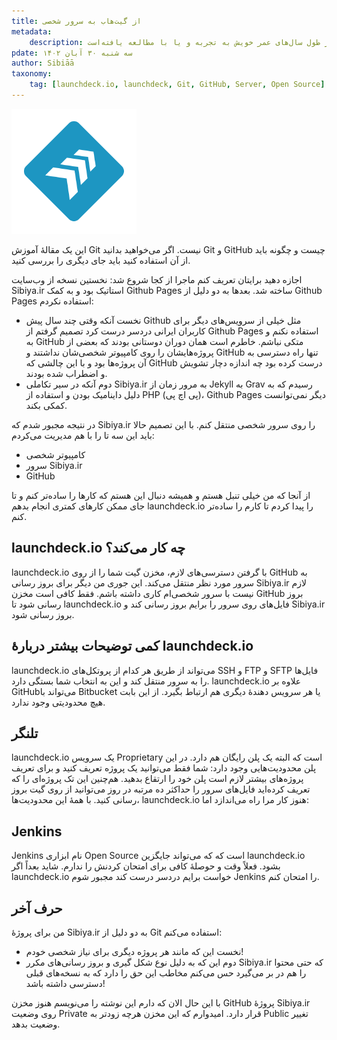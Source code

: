 ```yaml
---
title: از گیت‌هاب به سرور شخصی
metadata:
    description: یادداشت‌های یک دیوانه، متشکل از مطالبی است که نویسنده در طول سال‌های عمر خویش به تجربه و یا با مطالعه یافته‌است.
pdate: سه شنبه ۳۰ آبان ۱۴۰۲    
author: Sibiāā
taxonomy:
    tag: [launchdeck.io, launchdeck, Git, GitHub, Server, Open Source]
---
```

![launchdeck.io](launchdeck_io.png?classes=center)

این یک مقالهٔ آموزش Git نیست. اگر می‌خواهید بدانید Git و GitHub چیست و چگونه باید از آن استفاده کنید باید جای دیگری را بررسی کنید. 

اجازه دهید برایتان تعریف کنم ماجرا از کجا شروع شد:
نخستین نسخه از وب‌سایت  Sibiya.ir استاتیک بود و به کمک Github Pages ساخته شد. بعدها به دو دلیل از Github Pages استفاده نکردم:

- نخست آنکه وقتی چند سال پیش Github مثل خیلی از سرویس‌های دیگر برای کاربران ایرانی دردسر درست کرد تصمیم گرفتم از Github Pages استفاده نکنم و به GitHub متکی نباشم. خاطرم است همان دوران دوستانی بودند که بعضی از پروژه‌هایشان را روی کامپیوتر شخصی‌شان نداشتند و GitHub تنها راه دسترسی به آن پروژه‌ها بود و با این چالشی که GitHub درست کرده بود چه اندازه دچار تشویش و اضطراب شده بودند.
- دوم آنکه در سیر تکاملی Sibiya.ir  به مرور زمان از Jekyll به Grav رسیدم که به دلیل داینامیک بودن و استفاده از PHP (پی اچ پی)، Github Pages دیگر نمی‌توانست کمکی بکند.

در نتیجه مجبور شدم که  Sibiya.ir را روی سرور شخصی منتقل کنم. با این تصمیم حالا باید این سه تا را با هم مدیریت می‌کردم:

- کامپیوتر شخصی
- سرور Sibiya.ir
- GitHub

از آنجا که من خیلی تنبل هستم و همیشه دنبال این هستم که کارها را ساده‌تر کنم و تا جای ممکن کارهای کمتری انجام بدهم launchdeck.io را پیدا کردم تا کارم را ساده‌تر کنم.

## launchdeck.io چه کار می‌کند؟ 

launchdeck.io با گرفتن دسترسی‌های لازم، مخزن گیت شما را از روی GitHub به سرور مورد نظر منتقل می‌کند. این جوری من دیگر برای بروز رسانی Sibiya.ir لازم نیست با سرور شخصی‌ام کاری داشته باشم. فقط کافی است مخزن GitHub بروز رسانی شود تا launchdeck.io فایل‌های روی سرور را برایم بروز رسانی کند و Sibiya.ir بروز رسانی شود.

## کمی توضیحات بیشتر دربارهٔ launchdeck.io

launchdeck.io می‌تواند از طریق هر کدام از پروتکل‌های  SSH و FTP و SFTP فایل‌ها را به سرور منتقل کند و این به انتخاب شما بستگی دارد.
 launchdeck.io علاوه بر GitHubمی‌تواند با Bitbucket یا هر سرویس دهندهٔ دیگری هم ارتباط بگیرد. از این بابت هیچ محدودیتی وجود ندارد.
 
## تلنگر
launchdeck.io یک سرویس Proprietary است که البته یک پلن رایگان هم دارد. در این پلن محدودیت‌هایی وجود دارد: شما فقط می‌توانید یک پروژه تعریف کنید و برای تعریف پروژه‌های بیشتر لازم است پلن خود را ارتقاع بدهید. هم‌چنین این تک پروژه‌ای را که تعریف کرده‌اید فایل‌های سرور را  حداکثر ده مرتبه در روز می‌توانید از روی گیت بروز رسانی کنید. با همهٔ این محدودیت‌ها، launchdeck.io هنوز کار مرا راه می‌اندازد اما:

## Jenkins
Jenkins نام ابزاری Open Source است که که می‌تواند جایگزین launchdeck.io بشود. فعلاً وقت و حوصلهٔ کافی برای امتحان کردنش را ندارم. شاید بعداً اگر launchdeck.io خواست برایم دردسر درست کند مجبور شوم Jenkins را امتحان کنم.

## حرف آخر
من برای پروژهٔ Sibiya.ir به دو دلیل از Git استفاده می‌کنم:

- نخست این که مانند هر پروژه دیگری برای نیاز شخصی خودم!
- دوم این که به دلیل نوع شکل گیری و بروز رسانی‌های مکرر Sibiya.ir که حتی محتوا را هم در بر می‌گیرد حس می‌کنم مخاطب این حق را دارد که به نسخه‌های قبلی دسترسی داشته باشد!

با این حال الان که دارم این نوشته را می‌نویسم هنوز مخزن GitHub پروژهٔ Sibiya.ir روی وضعیت Private قرار دارد.  امیدوارم که این مخزن هرچه زودتر به Public تغییر وضعیت بدهد. 